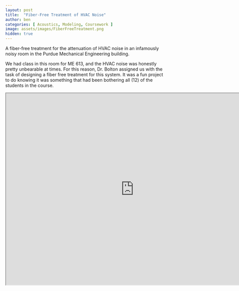 ```yaml
---
layout: post
title:  "Fiber-Free Treatment of HVAC Noise"
author: ben
categories: [ Acoustics, Modeling, Coursework ]
image: assets/images/FiberFreeTreatment.png
hidden: true
---
```


A fiber-free treatment for the attenuation of HVAC noise in an infamously noisy room in the Purdue Mechanical Engineering building.

We had class in this room for ME 613, and the HVAC noise was honestly pretty unbearable at times. For this reason, Dr. Bolton assigned us with the task of designing a fiber free treatment for this system. It was a fun project to do knowing it was something that had been bothering all (12) of the students in the course.


<iframe src="https://drive.google.com/file/d/12xh2UHF5sWoYZTZ6gz7JZhAZHFeWbXTf/preview" width="800" height="600" allow="autoplay"></iframe>
